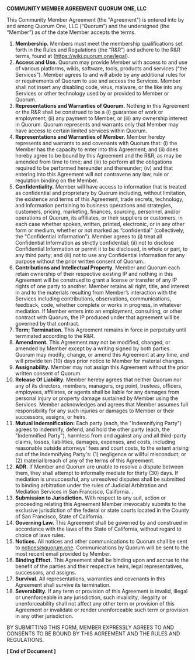 **COMMUNITY MEMBER AGREEMENT**
**QUORUM ONE, LLC**

This Community Member Agreement (the "Agreement") is entered into by and among Quorum One, LLC (“Quorum”) and the undersigned (the “Member”) as of the date Member accepts the terms. 

1. **Membership.** Members must meet the membership qualifications set forth in the Rules and Regulations (the “R&R”) and adhere to the R&R terms, found at (https://wiki.quorum.one/legal).  
1. **Access and Use.** Quorum may provide Member with access to and use of various platforms, wikis, software, tools, products and services (“the Services”). Member agrees to and will abide by any additional rules for or requirements of Quorum to use and access the Services. Member shall not insert any disabling code, virus, malware, or the like into any Services or other technology used by or provided to Member or Quorum.
1. **Representations and Warranties of Quorum.** Nothing in this Agreement or the R&R shall be construed to be a (i) guarantee of work or employment; (ii) any payment to Member, or (iii) any ownership interest in Quorum.  Quorum represents and warrants only that Member may have access to certain limited services within Quorum.   
1. **Representations and Warranties of Member.**  Member hereby represents and warrants to and covenants with Quorum that: (i) the Member has the capacity to enter into this Agreement; and (ii) does hereby agree to be bound by this Agreement and the R&R, as may be amended from time to time; and (iii) to perform all the obligations required to be performed hereunder and thereunder; (iv) and that entering into this Agreement will not contravene any law, rule or regulation binding on the Member. 
1. **Confidentiality.** Member will have access to information that is treated as confidential and proprietary by Quorum including, without limitation, the existence and terms of this Agreement, trade secrets, technology, and information pertaining to business operations and strategies, customers, pricing, marketing, finances, sourcing, personnel, and/or operations of Quorum, its affiliates, or their suppliers or customers, in each case whether spoken, written, printed, electronic, or in any other form or medium, whether or not marked as “confidential” (collectively, the "Confidential Information"). Member agrees to (i) treat all Confidential Information as strictly confidential; (ii) not to disclose Confidential Information or permit it to be disclosed, in whole or part, to any third party; and (iii) not to use any Confidential Information for any purpose without the prior written consent of Quorum..
1. **Contributions and Intellectual Property.**  Member and Quorum each retain ownership of their respective existing IP and nothing in this Agreement will be construed to grant a license or transfer of any IP rights of one party to another. Member retains all right, title, and interest in and to the materials resulting from Member’s interaction with the Services including contributions, observations, communications, feedback, code, whether complete or works in progress, in whatever mediation. If Member enters into an employment, consulting, or other contract with Quorum, the IP produced under that agreement will be governed by that contract.  
1. **Term; Termination.**  This Agreement remains in force in perpetuity until terminated according to the R&R. 
1. **Amendment.** This Agreement may not be modified, changed, or amended by Member except by a writing signed by both parties.   Quorum may modify, change, or amend this Agreement at any time, and will provide ten (10) days prior notice to Member for material changes.
1. **Assignability.** Member may not assign this Agreement without the prior written consent of Quorum
1. **Release Of Liability.** Member hereby agrees that neither Quorum nor any of its directors, members, managers, org point, trustees, officers, employees, affiliates, or agents shall be liable for any damages from personal injury or property damage sustained by Member using the Services. Member acknowledges and agrees that Member assumes full responsibility for any such injuries or damages to Member or their successors, assigns, or heirs.  
1. **Mutual Indemnification:** Each party (each, the "Indemnifying Party") agrees to indemnify, defend, and hold the other party (each, the "Indemnified Party"), harmless from and against any and all third-party claims, losses, liabilities, damages, expenses, and costs, including reasonable outside attorneys' fees and court costs, to the extent arising out of the Indemnifying Party's: (1) negligence or willful misconduct; or (2) material breach of any of the terms of this Agreement. 
1. **ADR.** If Member and Quorum are unable to resolve a dispute between them, they shall attempt to informally mediate for thirty (30) days. If mediation is unsuccessful, any unresolved disputes shall be submitted to binding arbitration under the rules of Judicial Arbitration and Mediation Services in San Francisco, California.  . 
1. **Submission to Jurisdiction.** With respect to any suit, action or proceeding relating this Agreement Member irrevocably submits to the exclusive jurisdiction of the federal or state courts located in the County of San Francisco, State of California. 
1. **Governing Law.** This Agreement shall be governed by and construed in accordance with the laws of the State of California, without regard to choice of laws rules. 
1. **Notices.** All notices and other communications to Quorum shall be sent to [notices@quorum.one](mailto:notices@quorum.one).  Communications by Quorum will be sent to the most recent email provided by Member.
1. **Binding Effect.** This Agreement shall be binding upon and accrue to the benefit of the parties and their respective heirs, legal representatives, successors, and assigns. 
1. **Survival.** All representations, warranties and covenants in this Agreement shall survive its termination. 
1. **Severability.** If any term or provision of this Agreement is invalid, illegal or unenforceable in any jurisdiction, such invalidity, illegality or unenforceability shall not affect any other term or provision of this Agreement or invalidate or render unenforceable such term or provision in any other jurisdiction.

BY SUBMITTING THIS FORM, MEMBER EXPRESSLY AGREES TO AND CONSENTS TO BE BOUND BY THIS AGREEMENT AND THE RULES AND REGULATIONS.

**[ End of Document ]**
